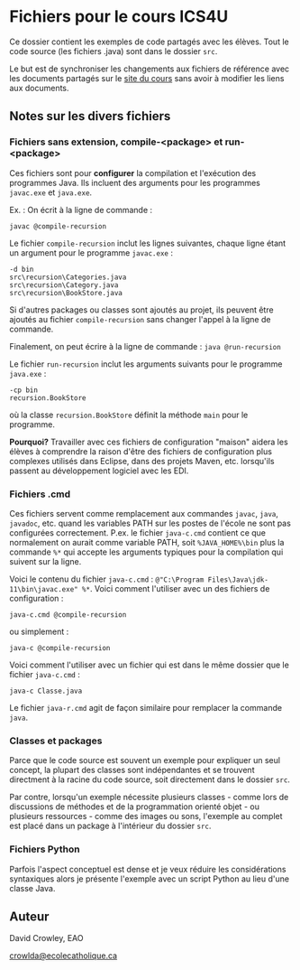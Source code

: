 # Fichiers pour le cours ICS4U
Ce dossier contient les exemples de code partagés avec les élèves. Tout le code source (les fichiers .java) sont dans le dossier `src`.

Le but est de synchroniser les changements aux fichiers de référence avec les documents partagés sur le [site du cours](https://sites.google.com/a/ecolecatholique.ca/crowley/ic4u) sans avoir à modifier les liens aux documents.

## Notes sur les divers fichiers

### Fichiers sans extension, compile-\<package\> et run-\<package\>
Ces fichiers sont pour **configurer** la compilation et l'exécution des programmes Java. Ils incluent des arguments pour les programmes `javac.exe` et `java.exe`.

Ex. : On écrit à la ligne de commande :

`javac @compile-recursion`

Le fichier `compile-recursion` inclut les lignes suivantes, chaque ligne étant un argument pour le programme `javac.exe` :
```
-d bin
src\recursion\Categories.java
src\recursion\Category.java
src\recursion\BookStore.java
```
Si d'autres packages ou classes sont ajoutés au projet, ils peuvent être ajoutés au fichier `compile-recursion` sans changer l'appel à la ligne de commande.

Finalement, on peut écrire à la ligne de commande :
`java @run-recursion`

Le fichier `run-recursion` inclut les arguments suivants pour le programme `java.exe` :
```
-cp bin
recursion.BookStore
```
où la classe `recursion.BookStore` définit la méthode `main` pour le programme.

**Pourquoi?** Travailler avec ces fichiers de configuration "maison" aidera les élèves à comprendre la raison d'être des fichiers de configuration plus complexes utilisés dans Eclipse, dans des projets Maven, etc. lorsqu'ils passent au développement logiciel avec les EDI.

### Fichiers .cmd
Ces fichiers servent comme remplacement aux commandes `javac`, `java`, `javadoc`, etc. quand les variables PATH sur les postes de l'école ne sont pas configurées correctement. P.ex. le fichier `java-c.cmd` contient ce que normalement on aurait comme variable PATH, soit `%JAVA_HOME%\bin` plus la commande `%*`  qui accepte les arguments typiques pour la compilation qui suivent sur la ligne.

Voici le contenu du fichier `java-c.cmd` : `@"C:\Program Files\Java\jdk-11\bin\javac.exe" %*`. Voici comment l'utiliser avec un des fichiers de configuration :
```
java-c.cmd @compile-recursion
```
ou simplement :
```
java-c @compile-recursion
```

Voici comment l'utiliser avec un fichier qui est dans le même dossier que le fichier `java-c.cmd` :
```
java-c Classe.java
```

Le fichier `java-r.cmd` agit de façon similaire pour remplacer la commande `java`.

### Classes et packages
Parce que le code source est souvent un exemple pour expliquer un seul concept, la plupart des classes sont indépendantes et se trouvent directment à la racine du code source, soit directement dans le dossier `src`.

Par contre, lorsqu'un exemple nécessite plusieurs classes - comme lors de discussions de méthodes et de la programmation orienté objet - ou plusieurs ressources - comme des images ou sons, l'exemple au complet est placé dans un package à l'intérieur du dossier `src`.

### Fichiers Python
Parfois l'aspect conceptuel est dense et je veux réduire les considérations syntaxiques alors je présente l'exemple avec un script Python au lieu d'une classe Java.

## Auteur
 David Crowley, EAO
 
 crowlda@ecolecatholique.ca
